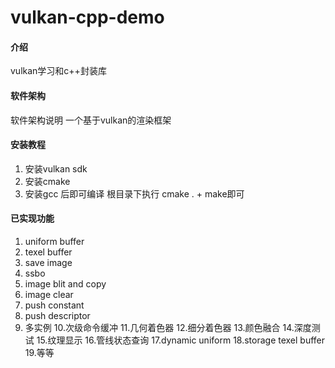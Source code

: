 # vulkan-cpp-demo

#### 介绍
vulkan学习和c++封装库

#### 软件架构
软件架构说明
一个基于vulkan的渲染框架


#### 安装教程

1.  安装vulkan sdk
2.  安装cmake
3.  安装gcc 后即可编译
根目录下执行 cmake . + make即可

#### 已实现功能
1. uniform buffer
2. texel buffer
3. save image
4. ssbo
5. image blit and copy
6. image clear
7. push constant
8. push descriptor
9. 多实例
10.次级命令缓冲
11.几何着色器
12.细分着色器
13.颜色融合
14.深度测试
15.纹理显示
16.管线状态查询
17.dynamic uniform
18.storage texel buffer
19.等等
